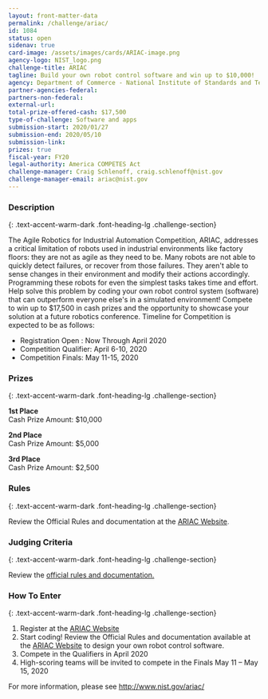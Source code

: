 ```yaml
---
layout: front-matter-data
permalink: /challenge/ariac/
id: 1084
status: open
sidenav: true 
card-image: /assets/images/cards/ARIAC-image.png
agency-logo: NIST_logo.png
challenge-title: ARIAC
tagline: Build your own robot control software and win up to $10,000!
agency: Department of Commerce - National Institute of Standards and Technology
partner-agencies-federal:
partners-non-federal:
external-url:
total-prize-offered-cash: $17,500
type-of-challenge: Software and apps
submission-start: 2020/01/27
submission-end: 2020/05/10
submission-link:
prizes: true
fiscal-year: FY20
legal-authority: America COMPETES Act
challenge-manager: Craig Schlenoff, craig.schlenoff@nist.gov
challenge-manager-email: ariac@nist.gov
---
```




<!-- Description start -->
### Description
{: .text-accent-warm-dark .font-heading-lg .challenge-section}

<p>The Agile Robotics for Industrial Automation Competition, ARIAC, addresses a critical limitation of robots used in industrial environments like factory floors: they are not as agile as they need to be. Many robots are not able to quickly detect failures, or recover from those failures. They aren't able to sense changes in their environment and modify their actions accordingly. Programming these robots for even the simplest tasks takes time and effort. Help solve this problem by coding your own robot control system (software) that can outperform everyone else's in a simulated environment! Compete to win up to $17,500 in cash prizes and the opportunity to showcase your solution at a future robotics conference. Timeline for Competition is expected to be as follows:</p>
<ul>
<li>Registration Open : Now Through April 2020</li>
<li>Competition Qualifier: April 6-10, 2020</li>
<li>Competition Finals: May 11-15, 2020</li>
</ul>

<!-- Prizes start -->
### Prizes
{: .text-accent-warm-dark .font-heading-lg .challenge-section}

<p><strong>1st Place</strong><br />Cash Prize Amount: $10,000</p>
<p><strong>2nd Place</strong><br />Cash Prize Amount: $5,000</p>
<p><strong>3rd Place</strong><br />Cash Prize Amount: $2,500</p>

<!-- Rules start -->
### Rules 
{: .text-accent-warm-dark .font-heading-lg .challenge-section}

<p>Review the Official Rules and documentation at the&nbsp;<a href="http://www.nist.gov/ariac" target="_blank" rel="noopener" data-saferedirecturl="https://www.google.com/url?q=http://www.nist.gov/ariac&amp;source=gmail&amp;ust=1575371912059000&amp;usg=AFQjCNEdjavCLJ05pTRNSa3yP6ykeaNpRA">ARIAC Website</a><span style="color: #3d4551;">.</span></p>

<!-- Judging start -->
### Judging Criteria
{: .text-accent-warm-dark .font-heading-lg .challenge-section}

<p>Review the <a href="{{ site.baseurl }}/assets/document-library/ARIAC-2020-Rules-Document-Updated-Posted-02202020.pdf" target="_blank">official rules and documentation.</a></p>  

<!--  How To Enter start -->
### How To Enter
{: .text-accent-warm-dark .font-heading-lg .challenge-section}

<ol>
<li>Register at the&nbsp;<a href="http://www.nist.gov/ariac" data-saferedirecturl="https://www.google.com/url?q=http://www.nist.gov/ariac&amp;source=gmail&amp;ust=1575371912048000&amp;usg=AFQjCNEABQlzjr38v7xKF--0BIvKnu3XaA">ARIAC Website</a></li>
<li>Start coding! Review the Official Rules and documentation available at the&nbsp;<a href="http://www.nist.gov/ariac" data-saferedirecturl="https://www.google.com/url?q=http://www.nist.gov/ariac&amp;source=gmail&amp;ust=1575371912048000&amp;usg=AFQjCNEABQlzjr38v7xKF--0BIvKnu3XaA">ARIAC Website</a>&nbsp;to design your own robot control software.</li>
<li>Compete in the Qualifiers in April 2020</li>
<li>High-scoring teams will be invited to compete in the Finals May 11 &ndash; May 15, 2020</li>
</ol>
<p>For more information, please see&nbsp;<a href="http://www.nist.gov/ariac/" data-saferedirecturl="https://www.google.com/url?q=http://www.nist.gov/ariac/&amp;source=gmail&amp;ust=1575371912048000&amp;usg=AFQjCNFmkarVjH2posOjq8n53bf9z83X2Q">http://www.nist.gov/ariac/</a></p>
